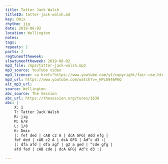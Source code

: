 ```yaml
---
title: Tatter Jack Walsh
titleID: tatter-jack-walsh.md
key: Dmix
rhythm: jig
date: 2019-08-02
location: Wellington
notes:
tags:
repeats: 2
parts: 2
regtuneoftheweek:
slowtuneoftheweek: 2019-08-02
mp3_file: /mp3/tatter-jack-walsh.mp3
mp3_source: YouTube video
mp3_licence: <a href="https://www.youtube.com/yt/copyright/fair-use.html">YouTube Fair Use</a>
mp3_url: https://www.youtube.com/watch?v=_HPiU946P6Q
alt_mp3_url:
source: Wellington
abc_source: The Session
abc_url: https://thesession.org/tunes/1638
abc: |
    X: 1
    T: Tatter Jack Walsh
    R: jig
    M: 6/8
    L: 1/8
    K: Dmix
    |: fef ded | cAB c2 A | dcA GFG| Add efg |
    fef ded | cAB c2 A | dcA GFG | Ad^c d3 :|
    |: dfa afd | dfa agf | g2 a ged | ^cde gfg |
    afd fed | cAB cde | dcA GFG| Ad^c d3 :|

---
```

